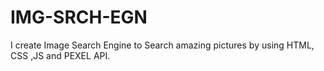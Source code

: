 # IMG-SRCH-EGN

I create Image Search Engine to Search amazing pictures by using HTML, CSS ,JS and PEXEL API.
